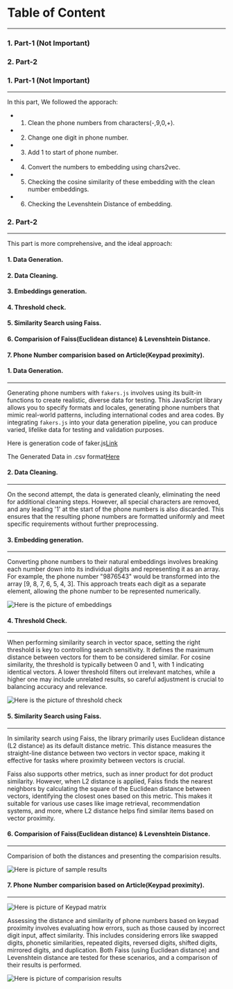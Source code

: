 # Table of Content
---
 ### 1. Part-1 (Not Important)
 ### 2. Part-2

### 1. Part-1 (Not Important)
---
In this part, We followed the apporach:

  - 1. Clean the phone numbers from characters(-,9,0,+).
  - 2. Change one digit in phone number.
  - 3. Add 1 to start of phone number.
  - 4. Convert the numbers to embedding using chars2vec.
  - 5. Checking the cosine similarity of these embedding with the clean number embeddings.
  - 6. Checking the Levenshtein Distance of embedding.


### 2. Part-2
---
This part is more comprehensive, and the ideal approach:

#### 1. Data Generation.
#### 2. Data Cleaning.
#### 3. Embeddings generation.
#### 4. Threshold check.
#### 5. Similarity Search using Faiss.
#### 6. Comparision of Faiss(Euclidean distance) & Levenshtein Distance.
#### 7. Phone Number comparision based on Article(Keypad proximity).


#### 1. Data Generation.
---
Generating phone numbers with `fakers.js` involves using its built-in functions to create realistic, diverse data for testing. This JavaScript library allows you to specify formats and locales, generating phone numbers that mimic real-world patterns, including international codes and area codes. By integrating `fakers.js` into your data generation pipeline, you can produce varied, lifelike data for testing and validation purposes.

Here is generation code of faker.js[Link](/generate_phone.js)

The Generated Data in .csv format[Here](/Generated_Data.csv)


#### 2. Data Cleaning.
---
On the second attempt, the data is generated cleanly, eliminating the need for additional cleaning steps. However, all special characters are removed, and any leading '1' at the start of the phone numbers is also discarded. This ensures that the resulting phone numbers are formatted uniformly and meet specific requirements without further preprocessing.

#### 3. Embedding generation.
---
Converting phone numbers to their natural embeddings involves breaking each number down into its individual digits and representing it as an array. For example, the phone number "9876543" would be transformed into the array [9, 8, 7, 6, 5, 4, 3]. This approach treats each digit as a separate element, allowing the phone number to be represented numerically.

![Here is the picture of embeddings](/asserts/1.png)

#### 4. Threshold Check.
---
When performing similarity search in vector space, setting the right threshold is key to controlling search sensitivity. It defines the maximum distance between vectors for them to be considered similar. For cosine similarity, the threshold is typically between 0 and 1, with 1 indicating identical vectors. A lower threshold filters out irrelevant matches, while a higher one may include unrelated results, so careful adjustment is crucial to balancing accuracy and relevance.

![Here is the picture of threshold check](/asserts/2.png)

#### 5. Similarity Search using Faiss.
---
In similarity search using Faiss, the library primarily uses Euclidean distance (L2 distance) as its default distance metric. This distance measures the straight-line distance between two vectors in vector space, making it effective for tasks where proximity between vectors is crucial.

Faiss also supports other metrics, such as inner product for dot product similarity. However, when L2 distance is applied, Faiss finds the nearest neighbors by calculating the square of the Euclidean distance between vectors, identifying the closest ones based on this metric. This makes it suitable for various use cases like image retrieval, recommendation systems, and more, where L2 distance helps find similar items based on vector proximity.

#### 6. Comparision of Faiss(Euclidean distance) & Levenshtein Distance.
---
Comparision of both the distances and presenting the comparision results.

![Here is picture of sample results](/asserts/3.png)

#### 7. Phone Number comparision based on Article(Keypad proximity).
---
![Here is picture of Keypad matrix](/asserts/4.png)

Assessing the distance and similarity of phone numbers based on keypad proximity involves evaluating how errors, such as those caused by incorrect digit input, affect similarity. This includes considering errors like swapped digits, phonetic similarities, repeated digits, reversed digits, shifted digits, mirrored digits, and duplication. Both Faiss (using Euclidean distance) and Levenshtein distance are tested for these scenarios, and a comparison of their results is performed.


![Here is picture of comparision results](/asserts/5.png)




